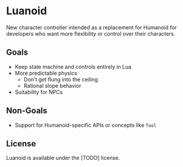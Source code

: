 # Luanoid
New character controller intended as a replacement for Humanoid for developers who want more flexibility or control over their characters.

## Goals
* Keep state machine and controls entirely in Lua
* More predictable physics
	* Don't get flung into the ceiling
	* Rational slope behavior
* Suitability for NPCs

## Non-Goals
* Support for Humanoid-specific APIs or concepts like `Tool`

## License
Luanoid is available under the [TODO] license.